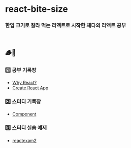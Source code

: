 # react-bite-size
### 한입 크기로 잘라 먹는 리액트로 시작한 체다의 리액트 공부
<br>

## 🪵🚗
### 1️⃣ 공부 기록장
- [Why React?](https://github.com/Chedda98/react-bite-size/blob/main/%EA%B3%B5%EB%B6%80%20%EA%B8%B0%EB%A1%9D%EC%9E%A5/why%20react.md)
- [Create React App](https://github.com/Chedda98/react-bite-size/blob/main/%EA%B3%B5%EB%B6%80%20%EA%B8%B0%EB%A1%9D%EC%9E%A5/create%20react%20app.md)

### 2️⃣ 스터디 기록장
- [Component](https://github.com/Chedda98/react-bite-size/blob/main/%EC%8A%A4%ED%84%B0%EB%94%94%20%EA%B8%B0%EB%A1%9D%EC%9E%A5/component.md)

### 3️⃣ 스터디 실습 예제
- [reactexam2](https://github.com/Chedda98/react-bite-size/tree/main/reactexam2)
